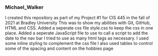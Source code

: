 ### Michael_Walker
I created this repository as part of my Project #1 for CIS 445 in the fall of 2021 at Bradley University
This was to show my abilities with Git, GitHub, HTML and CSS.
Added a seperate css file style.css to keep the css in one place.
Added a seperate JavaScript file to use to call a script to add the date to the nav bar
I tried to use as many html tags as necessary. I used some inline styling to complement the css file
I also used tables to control some of the spacing and content on the hobbies page
